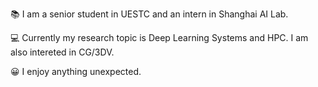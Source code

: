 📚 I am a senior student in UESTC and an intern in Shanghai AI Lab.

💻 Currently my research topic is Deep Learning Systems and HPC. I am also intereted in CG/3DV.

😀 I enjoy anything unexpected.
